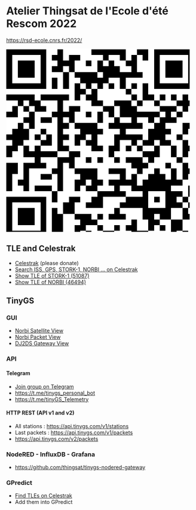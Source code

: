 # Atelier Thingsat de l'Ecole d'été Rescom 2022

https://rsd-ecole.cnrs.fr/2022/

![QRCode](./qrcode.png)

## TLE and Celestrak
* [Celestrak](https://celestrak.org/) (please donate)
* [Search ISS, GPS, STORK-1, NORBI ... on Celestrak](https://celestrak.org/satcat/search.php)
* [Show TLE of STORK-1 (51087)](https://celestrak.org/NORAD/elements/gp.php?CATNR=51087)
* [Show TLE of NORBI (46494)](https://celestrak.org/NORAD/elements/gp.php?CATNR=46494)

## TinyGS

### GUI
* [Norbi Satellite View](https://tinygs.com/satellite/Norbi)
* [Norbi Packet View](https://tinygs.com/packet/44aa0441-4d7a-412e-90f0-cd41276cc73f)
* [DJ2DS Gateway View](https://tinygs.com/station/DJ2DS@943157002)

### API
#### Telegram
* [Join group on Telegram](https://t.me/joinchat/DmYSElZahiJGwHX6jCzB3Q)
* https://t.me/tinygs_personal_bot 
* https://t.me/tinyGS_Telemetry

#### HTTP REST (API v1 and v2)
* All stations : https://api.tinygs.com/v1/stations
* Last packets : https://api.tinygs.com/v1/packets 
* https://api.tinygs.com/v2/packets 

### NodeRED - InfluxDB - Grafana 
* https://github.com/thingsat/tinygs-nodered-gateway

### GPredict

* [Find TLEs on Celestrak]()
* Add them into GPredict
